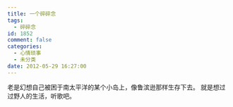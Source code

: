 ```yaml
---
title: 一个碎碎念
tags:
  - 碎碎念
id: 1852
comment: false
categories:
  - 心情琐事
  - 未分类
date: 2012-05-29 16:27:00
---
```


老是幻想自己被困于南太平洋的某个小岛上，像鲁滨逊那样生存下去。
就是想过过野人的生活，听歌吧。